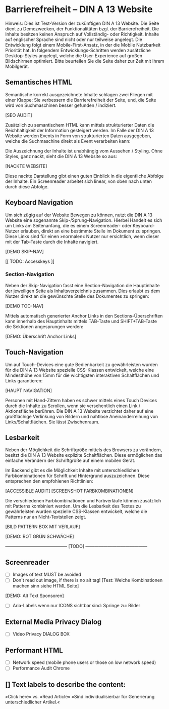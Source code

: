 




# Barrierefreiheit – DIN A 13 Website

Hinweis:
Dies ist Test-Version der zukünftigen DIN A 13 Website.
Die Seite dient zu Demozwecken, der Funktionalitäten bzgl. der Barrierefreiheit. Die Inhalte besitzen keinen Anspruch auf Vollständig- oder Richtigkeit. Inhalte auf englischer Sprache sind nicht oder nur teilweise angelegt.
Die Entwicklung folgt einem Mobile-First-Ansatz, in der die Mobile Nutzbarkeit Priorität hat.
In folgendem Entwicklungs-Schritten werden zusätzliche Desktop-Styles angelegt, welche die User-Experience auf großen Bildschirmen optimiert.
Bitte beurteilen Sie die Seite daher zur Zeit mit Ihrem Mobilgerät.

## Semantisches HTML

Semantische korrekt ausgezeichnete Inhalte schlagen zwei Fliegen mit einer Klappe: Sie verbessern die Barrierefreiheit der Seite, und, die Seite wird von Suchmaschinen besser gefunden / indiziert. 

[SEO AUDIT]

Zusätzlich zu semantischem HTML kann mittels strukturierter Daten die Reichhaltigkeit der Information gesteigert werden. Im Falle der DIN A 13 Website werden Events in Form von strukturierten Daten ausgegeben, welche die Suchmaschine direkt als Event verarbeiten kann:

[](https://search.google.com/structured-data/testing-tool/u/0/#url=https%3A%2F%2Forangeju.uber.space%2Fde%2Ftanzeducation%2Fsymposien%2Fmixed-abled-dance-education-an-hochschulen)

Die Auszeichnung der Inhalte ist unabhängig vom Aussehen / Styling. Ohne Styles, ganz nackt, sieht die DIN A 13 Website so aus: 

[NACKTE WEBSITE]

Diese nackte Darstellung gibt einen guten Einblick in die eigentliche Abfolge der Inhalte. Ein Screenreader arbeitet sich linear, von oben nach unten durch diese Abfolge.

## Keyboard Navigation

Um sich zügig auf der Website Bewegen zu können, nutzt die DIN A 13 Website eine sogenannte Skip-/Sprung-Navigation. Hierbei Handelt es sich um Links am Seitenanfang, die es einem Screenreader- oder Keyboard-Nutzer erlauben, direkt an eine bestimmte Stelle im Dokument zu springen. Diese Links sind für einen »normalen« Nutzer nur ersichtlich, wenn dieser mit der Tab-Taste durch die Inhalte navigiert.

[DEMO SKIP-NAV]

[[ TODO: Accesskeys ]]

### Section-Navigation

Neben der Skip-Navigation fasst eine Section-Navigation die Hauptinhalte der jeweiligen Seite als Inhaltsverzeichnis zusammen. Dies erlaubt es dem Nutzer direkt an die gewünschte Stelle des Dokumentes zu springen:

[DEMO TOC-NAV]

Mittels automatisch generierter Anchor Links in den Sections-Überschriften kann innerhalb des Hauptinhalts mittels TAB-Taste und SHIFT+TAB-Taste die Sektionen angesprungen werden:

[DEMO: Überschrift Anchor Links]

## Touch-Navigation

Um auf Touch–Devices eine gute Bedienbarkeit zu gewährleisten wurden für die DIN A 13 Website spezielle CSS-Klassen entwickelt, welche eine Mindesthöhe von 15mm für die wichtigsten interaktiven Schaltflächen und Links garantieren:

[HAUPT NAVIGATION]

Personen mit Hand-Zittern haben es schwer mittels eines Touch Devices durch die Inhalte zu Scrollen, wenn sie versehentlich einen Link / Aktionsfläche berühren. [](https://axesslab.com/hand-tremors/)
Die DIN A 13 Website verzichtet daher auf eine großflächige Verlinkung von Bildern und nahtlose Aneinanderreihung von Links/Schaltflächen. Sie lässt Zwischenraum.



## Lesbarkeit

Neben der Möglichkeit die Schriftgröße mittels des Browsers zu verändern, besitzt die DIN A 13 Website explizite Schaltflächen. Diese ermöglichen das einfache Verändern der Schriftgröße auf einem mobilen Gerät.

Im Backend gibt es die Möglichkeit Inhalte mit unterschiedlichen Farbkombinationen für Schrift und Hintergrund auszuzeichnen. Diese entsprechen den empfohlenen Richtlinien:

[ACCESSIBLE AUDIT]
[SCREENSHOT FARBKOMBINATIONEN]

Die verschiedenen Farbkombinationen und Farbverläufe können zusätzlich mit Patterns kombiniert werden. Um die Lesbarkeit des Textes zu gewährleisten wurden spezielle CSS-Klassen entwickelt, welche die Patterns nur an Nicht-Textstellen zeigt.

[BILD PATTERN BOX MIT VERLAUF]

[DEMO: ROT GRÜN SCHWÄCHE]

—————————————— [TODO] ——————————————

##  Screenreader

- [ ] Images of text MUST be avoided
- [ ] Don´t read out image, if there is no alt tag! [Test: Welche Kombinationen machen sinn siehe HTML Seite]

[DEMO: Alt Text Sponsoren]

- [ ] Aria-Labels wenn nur ICONS sichtbar sind: Springe zu: Bilder

## External Media Privacy Dialog 
- [ ] Video Privacy DIALOG BOX

## Performant HTML
- [ ] Network speed (mobile phone users or those on low network speed)
- [ ] Performance Audit Chrome

## [] Text labels to describe the content: 
»Click here« vs. »Read Article« 
 »Sind individualisierbar für Generierung unterschiedlicher Artikel.«
